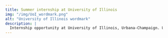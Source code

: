 ```yaml
---
title: Summer internship at University of Illinois
img: "/img/UoI_wordmark.png"
alt: "University of Illinois wordmark"
description: |
  Internship opportunity at University of Illinois, Urbana-Champaign. UI students only.
---
```

